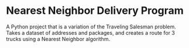 # Nearest Neighbor Delivery Program
A Python project that is a variation of the Traveling Salesman problem. Takes a dataset of addresses and packages, and creates a route for 3 trucks using a Nearest Neighbor algorithm.
